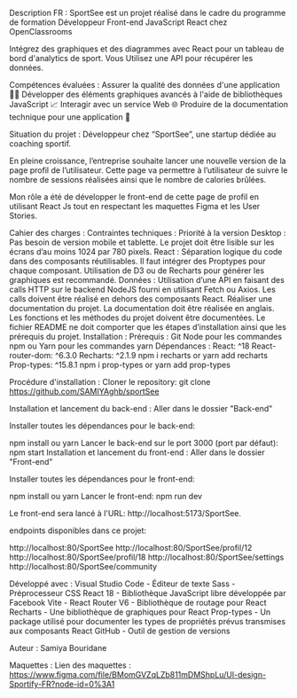 Description FR :
SportSee est un projet réalisé dans le cadre du programme de formation Développeur Front-end JavaScript React chez OpenClassrooms

Intégrez des graphiques et des diagrammes avec React pour un tableau de bord d'analytics de sport. Vous Utilisez une API pour récupérer les données.

Compétences évaluées :
Assurer la qualité des données d'une application 👨‍💻
Développer des éléments graphiques avancés à l'aide de bibliothèques JavaScript 📈
Interagir avec un service Web 🌐
Produire de la documentation technique pour une application 📝

Situation du projet :
Développeur chez “SportSee”, une startup dédiée au coaching sportif.

En pleine croissance, l’entreprise souhaite lancer une nouvelle version de la page profil de l’utilisateur. Cette page va permettre à l’utilisateur de suivre le nombre de sessions réalisées ainsi que le nombre de calories brûlées.

Mon rôle a été de développer le front-end de cette page de profil en utilisant React Js tout en respectant les maquettes Figma et les User Stories.

Cahier des charges :
Contraintes techniques :
Priorité à la version Desktop :
Pas besoin de version mobile et tablette.
Le projet doit être lisible sur les écrans d’au moins 1024 par 780 pixels.
React :
Séparation logique du code dans des composants réutilisables.
Il faut intégrer des Proptypes pour chaque composant.
Utilisation de D3 ou de Recharts pour générer les graphiques est recommandé.
Données : Utilisation d’une API en faisant des calls HTTP sur le backend NodeJS fourni en utilisant Fetch ou Axios.
Les calls doivent être réalisé en dehors des composants React.
Réaliser une documentation du projet.
La documentation doit être réalisée en anglais.
Les fonctions et les méthodes du projet doivent être documentées.
Le fichier README ne doit comporter que les étapes d’installation ainsi que les prérequis du projet.
Installation :
Prérequis :
Git
Node pour les commandes npm ou Yarn pour les commandes yarn
Dépendances :
React: ^18
React-router-dom: ^6.3.0
Recharts: ^2.1.9
npm i recharts or yarn add recharts
Prop-types: ^15.8.1
npm i prop-types or yarn add prop-types

Procédure d'installation :
Cloner le repository:
git clone https://github.com/SAMIYAghb/sportSee

Installation et lancement du back-end :
Aller dans le dossier "Back-end"

Installer toutes les dépendances pour le back-end:

npm install ou yarn
Lancer le back-end sur le port 3000 (port par défaut):
npm start
Installation et lancement du front-end :
Aller dans le dossier "Front-end"

Installer toutes les dépendances pour le front-end:

npm install ou yarn
Lancer le front-end:
npm run dev

Le front-end sera lancé à l'URL: http://localhost:5173/SportSee.

endpoints disponibles dans ce projet:

http://localhost:80/SportSee
http://localhost:80/SportSee/profil/12
http://localhost:80/SportSee/profil/18
http://localhost:80/SportSee/settings
http://localhost:80/SportSee/community

Développé avec :
Visual Studio Code - Éditeur de texte
Sass - Préprocesseur CSS
React 18 - Bibliothèque JavaScript libre développée par Facebook
Vite - 
React Router V6 - Bibliothèque de routage pour React
Recharts - Une bibliothèque de graphiques pour React
Prop-types - Un package utilisé pour documenter les types de propriétés prévus transmises aux composants React
GitHub - Outil de gestion de versions

Auteur :
Samiya Bouridane

Maquettes :
Lien des maquettes : https://www.figma.com/file/BMomGVZqLZb811mDMShpLu/UI-design-Sportify-FR?node-id=0%3A1